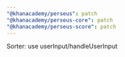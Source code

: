 ```yaml
---
"@khanacademy/perseus": patch
"@khanacademy/perseus-core": patch
"@khanacademy/perseus-score": patch
---
```


Sorter: use userInput/handleUserInput
